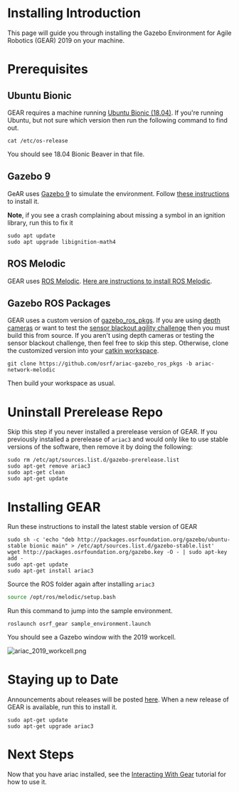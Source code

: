 # Installing Introduction

This page will guide you through installing the Gazebo Environment for Agile Robotics (GEAR) 2019 on your machine.

# Prerequisites

## Ubuntu Bionic
GEAR requires a machine running [Ubuntu Bionic (18.04)](http://releases.ubuntu.com/18.04/).
If you're running Ubuntu, but not sure which version then run the following command to find out.

```
cat /etc/os-release
```

You should see 18.04 Bionic Beaver in that file.

## Gazebo 9

GeAR uses [Gazebo 9](http://gazebosim.org/blog/gazebo9) to simulate the environment.
Follow [these instructions](http://gazebosim.org/tutorials?tut=install_ubuntu&cat=install) to install it.

**Note**, if you see a crash complaining about missing a symbol in an ignition library, run this to fix it

```
sudo apt update
sudo apt upgrade libignition-math4
```

## ROS Melodic

GEAR uses [ROS Melodic](http://www.ros.org/).
[Here are instructions to install ROS Melodic](http://wiki.ros.org/melodic/Installation/Ubuntu).

## Gazebo ROS Packages

GEAR uses a custom version of [gazebo_ros_pkgs](http://wiki.ros.org/gazebo_ros_pkgs).
If you are using [depth cameras](https://github.com/ros-simulation/gazebo_ros_pkgs/pull/902) or want to test the [sensor blackout agility challenge](https://bitbucket.org/osrf/ariac/wiki/2019/agility_challenges#markdown-header-sensor-blackout) then you must build this from source.
If you aren't using depth cameras or testing the sensor blackout challenge, then feel free to skip this step.
Otherwise, clone the customized version into your [catkin workspace](http://wiki.ros.org/catkin/Tutorials/create_a_workspace).

```
git clone https://github.com/osrf/ariac-gazebo_ros_pkgs -b ariac-network-melodic
```

Then build your workspace as usual.

# Uninstall Prerelease Repo

Skip this step if you never installed a prerelease version of GEAR.
If you previously installed a prerelease of `ariac3` and would only like to use stable versions of the software, then remove it by doing the following:

```
sudo rm /etc/apt/sources.list.d/gazebo-prerelease.list
sudo apt-get remove ariac3
sudo apt-get clean
sudo apt-get update
```

# Installing GEAR

Run these instructions to install the latest stable version of GEAR

```
sudo sh -c 'echo "deb http://packages.osrfoundation.org/gazebo/ubuntu-stable bionic main" > /etc/apt/sources.list.d/gazebo-stable.list'
wget http://packages.osrfoundation.org/gazebo.key -O - | sudo apt-key add -
sudo apt-get update
sudo apt-get install ariac3
```

Source the ROS folder again after installing `ariac3`

```bash
source /opt/ros/melodic/setup.bash
```

Run this command to jump into the sample environment.

```
roslaunch osrf_gear sample_environment.launch
```

You should see a Gazebo window with the 2019 workcell.

![ariac_2019_workcell.png](https://bitbucket.org/repo/pB4bBb/images/863336135-ariac_2019_workcell.png)


# Staying up to Date

Announcements about releases will be posted [here](https://discourse.ros.org/t/ariac-code-release-updates/4009).
When a new release of GEAR is available, run this to install it.

```
sudo apt-get update
sudo apt-get upgrade ariac3
```


# Next Steps

Now that you have ariac installed, see the [Interacting With Gear](./gear_interface) tutorial for how to use it.